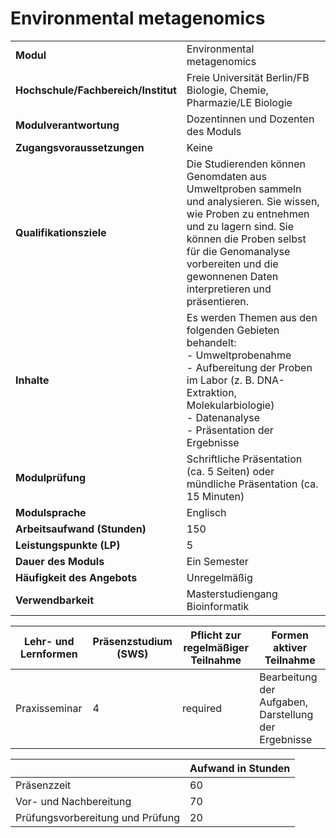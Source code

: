 # Environmental metagenomics
|                                    |   |
|------------------------------------|---|
|**Modul**                           | Environmental metagenomics |
|**Hochschule/Fachbereich/Institut** | Freie Universität Berlin/FB Biologie, Chemie, Pharmazie/LE Biologie |
|**Modulverantwortung**              | Dozentinnen und Dozenten des Moduls |
|**Zugangsvoraussetzungen**          | Keine |
|**Qualifikationsziele**             | Die Studierenden können Genomdaten aus Umweltproben sammeln und analysieren. Sie wissen, wie Proben zu entnehmen und zu lagern sind. Sie können die Proben selbst für die Genomanalyse vorbereiten und die gewonnenen Daten interpretieren und präsentieren. |
|**Inhalte**                         | Es werden Themen aus den folgenden Gebieten behandelt:<br>- Umweltprobenahme<br>- Aufbereitung der Proben im Labor (z. B. DNA-Extraktion, Molekularbiologie)<br>- Datenanalyse<br>- Präsentation der Ergebnisse |
|**Modulprüfung**                    | Schriftliche Präsentation (ca. 5 Seiten) oder mündliche Präsentation (ca. 15 Minuten) |
|**Modulsprache**                    | Englisch |
|**Arbeitsaufwand (Stunden)**        | 150 |
|**Leistungspunkte (LP)**            | 5 |
|**Dauer des Moduls**                | Ein Semester |
|**Häufigkeit des Angebots**         | Unregelmäßig |
|**Verwendbarkeit**                  | Masterstudiengang Bioinformatik |

| Lehr- und Lernformen | Präsenzstudium <br> (SWS) | Pflicht zur regelmäßiger Teilnahme | Formen aktiver Teilnahme |
| ---------------------|---------------------------|------------------------------------|------------------------- |
| Praxisseminar        | 4                         | required                           | Bearbeitung der Aufgaben, Darstellung der Ergebnisse |

|   | Aufwand in Stunden |
| - |--------------------|
| Präsenzzeit                              | 60    |
| Vor- und Nachbereitung                   | 70    |
| Prüfungsvorbereitung und Prüfung         | 20    |
